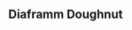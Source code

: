 ## Diaframm Doughnut

<pre>
	<script type="text/javascript">
        // Javascript Content

        var url = 'http://map.local/api/records/anzahlBaeume';

        var label = [];
        var anzahl = [];
        var color = ['#ff1a1a','#0040ff','#00cc00','#e6ac00','#00b33c','#ff4000','#ac3973','#ac3939','#66ff33','#b35900'];

        var ctx = $('#myChart');
        

        function auswertung(data)
        {
            var length = data.length;

            for(var i = 0; i < length; i++){
                label[i] = data[i].label;
                anzahl[i] = data[i].anzahl;
            }

            diagramm();

        }

        function diagramm()
        {
            // leeres Diagramm
            var myChart = new Chart(ctx, {
                type: 'doughnut',
                data: {
                    labels: label,
                    responsive: true,
                    datasets: [
                        {
                            label: "Anzahl Bäume",
                            fill: true, // Fläche füllen
                            lineTension: 0.1,
                            backgroundColor: "rgba(77, 77, 255,0.6)", // Balkenfarbe
                            backgroundColor: color, // Balkenfarbe
                            // borderColor: "rgba(0, 0, 0, 1)", // Balkenrand
                            borderCapStyle: 'butt',
                            borderDash: [],
                            borderDashOffset: 0.0,
                            borderJoinStyle: 'miter',
                            pointBorderColor: "rgba(75,192,192,1)",
                            pointBackgroundColor: "#fff",
                            pointBorderWidth: 1,
                            pointHoverRadius: 5,
                            pointHoverBackgroundColor: "rgba(75,192,192,1)",
                            pointHoverBorderColor: "rgba(220,220,220,1)",
                            pointHoverBorderWidth: 2,
                            hoverBackgroundColor: 'rgba(200, 200, 200, 1)', // Maus über Abschnitt
                            hoverBorderColor: 'rgba(200, 200, 200, 1)', // Maus über Abschnitt
                            pointRadius: 1,
                            pointHitRadius: 10,
                            data: anzahl,
                            spanGaps: false,
                        }
                    ]
                },
                options: {
                    tooltips: {
                        mode: 'index',
                        intersect: false
                    }
                }
            });
        }

        // Start
        $.get({
            url: url,
            crossDomain: true,
            headers: {  'Access-Control-Allow-Origin': 'http://map.local' },
            success: function(data)
            {
                auswertung(data);
            }
        });

        // End Javascript Content
    </script>

</pre>